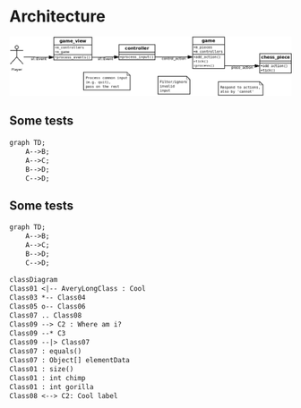 # Architecture

![](architecture.png)

## Some tests

```mermaid
graph TD;
    A-->B;
    A-->C;
    B-->D;
    C-->D;
```

## Some tests

```mermaid
graph TD;
    A-->B;
    A-->C;
    B-->D;
    C-->D;
```

```mermaid
classDiagram
Class01 <|-- AveryLongClass : Cool
Class03 *-- Class04
Class05 o-- Class06
Class07 .. Class08
Class09 --> C2 : Where am i?
Class09 --* C3
Class09 --|> Class07
Class07 : equals()
Class07 : Object[] elementData
Class01 : size()
Class01 : int chimp
Class01 : int gorilla
Class08 <--> C2: Cool label
```
